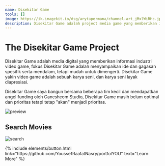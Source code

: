 ```yaml
---
name: Disekitar Game
tools: []
image: https://ik.imagekit.io/dsg/arytapermana/channel-art_jMxlWiRHc.jpg?ik-sdk-version=javascript-1.4.3&updatedAt=1660215786050
description: Disekitar Game adalah project media game yang memberikan informasi baik berupa video ataupun artikel.
---
```


# The Disekitar Game Project

Disekitar Game adalah media digital yang memberikan informasi industri video game, fokus Disekitar Game adalah menyampaikan ide dan gagasan spesifik serta mendalam, tetapi mudah untuk dimengerti. Disekitar Game yakin video game adalah sebuah karya seni, dan karya seni layak diapresiasi.

Disekitar Game saya bangun bersama beberapa tim kecil dan mendapatkan angel funding oleh Ganeshcom Studio, Disekitar Game masih belum optimal dan prioritas tetapi tetap "akan" menjadi prioritas.

![preview](https://www.sketchappsources.com/resources/source-image/we-were-soldiers-landing-page-dbruggisser.jpg)

## Search Movies

![search](https://www.sketchappsources.com/resources/source-image/microsoft-windows-10-virtual-keyboard-diogo-sousa.png)

<p class="text-center">
{% include elements/button.html link="https://github.com/YoussefRaafatNasry/portfolYOU" text="Learn More" %}
</p>
